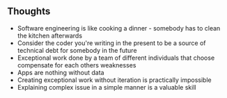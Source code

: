 ## Thoughts
* Software engineering is like cooking a dinner - somebody has to clean the kitchen afterwards
* Consider the coder you're writing in the present to be a source of technical debt for somebody in the future 
* Exceptional work done by a team of different individuals that choose compensate for each others weaknesses
* Apps are nothing without data
* Creating exceptional work without iteration is practically impossible
* Explaining complex issue in a simple manner is a valuable skill